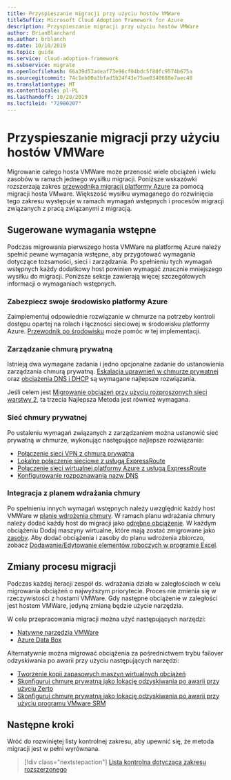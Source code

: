 ```yaml
---
title: Przyspieszanie migracji przy użyciu hostów VMWare
titleSuffix: Microsoft Cloud Adoption Framework for Azure
description: Przyspieszanie migracji przy użyciu hostów VMWare
author: BrianBlanchard
ms.author: brblanch
ms.date: 10/10/2019
ms.topic: guide
ms.service: cloud-adoption-framework
ms.subservice: migrate
ms.openlocfilehash: 66a39d53adeaf73e96cf04bdc5f80fc9574b675a
ms.sourcegitcommit: 74c1eb00a3bfad1b24f43e75ae0340688e7aec48
ms.translationtype: MT
ms.contentlocale: pl-PL
ms.lasthandoff: 10/28/2019
ms.locfileid: "72980207"
---
```

# <a name="accelerate-migration-with-vmware-hosts"></a>Przyspieszanie migracji przy użyciu hostów VMWare

Migrowanie całego hosta VMWare może przenosić wiele obciążeń i wielu zasobów w ramach jednego wysiłku migracji. Poniższe wskazówki rozszerzają zakres [przewodnika migracji platformy Azure](../azure-migration-guide/index.md) za pomocą migracji hosta VMware. Większość wysiłku wymaganego do rozwinięcia tego zakresu występuje w ramach wymagań wstępnych i procesów migracji związanych z pracą związanymi z migracją.

## <a name="suggested-prerequisites"></a>Sugerowane wymagania wstępne

Podczas migrowania pierwszego hosta VMWare na platformę Azure należy spełnić pewne wymagania wstępne, aby przygotować wymagania dotyczące tożsamości, sieci i zarządzania. Po spełnieniu tych wymagań wstępnych każdy dodatkowy host powinien wymagać znacznie mniejszego wysiłku do migracji. Poniższe sekcje zawierają więcej szczegółowych informacji o wymaganiach wstępnych.

### <a name="secure-your-azure-environment"></a>Zabezpiecz swoje środowisko platformy Azure

Zaimplementuj odpowiednie rozwiązanie w chmurze na potrzeby kontroli dostępu opartej na rolach i łączności sieciowej w środowisku platformy Azure. [Przewodnik po środowisku](https://docs.microsoft.com/azure/vmware-cloudsimple/private-cloud-secure?toc=https://docs.microsoft.com/azure/cloud-adoption-framework/toc.json&bc=https://docs.microsoft.com/azure/cloud-adoption-framework/_bread/toc.json) może pomóc w tej implementacji.

### <a name="private-cloud-management"></a>Zarządzanie chmurą prywatną

Istnieją dwa wymagane zadania i jedno opcjonalne zadanie do ustanowienia zarządzania chmurą prywatną. [Eskalacja uprawnień w chmurze prywatnej](https://docs.microsoft.com/azure/vmware-cloudsimple/escalate-privileges?toc=https://docs.microsoft.com/azure/cloud-adoption-framework/toc.json&bc=https://docs.microsoft.com/azure/cloud-adoption-framework/_bread/toc.json) oraz [obciążenia DNS i DHCP](https://docs.microsoft.com/azure/vmware-cloudsimple/dns-dhcp-setup?toc=https://docs.microsoft.com/azure/cloud-adoption-framework/toc.json&bc=https://docs.microsoft.com/azure/cloud-adoption-framework/_bread/toc.json) są wymagane najlepsze rozwiązania.

Jeśli celem jest [Migrowanie obciążeń przy użyciu rozproszonych sieci warstwy 2](https://docs.microsoft.com/azure/vmware-cloudsimple/migration-layer-2-vpn?toc=https://docs.microsoft.com/azure/cloud-adoption-framework/toc.json&bc=https://docs.microsoft.com/azure/cloud-adoption-framework/_bread/toc.json), ta trzecia Najlepsza Metoda jest również wymagana.

### <a name="private-cloud-networking"></a>Sieć chmury prywatnej

Po ustaleniu wymagań związanych z zarządzaniem można ustanowić sieć prywatną w chmurze, wykonując następujące najlepsze rozwiązania:

- [Połączenie sieci VPN z chmurą prywatną](https://docs.microsoft.com/azure/vmware-cloudsimple/set-up-vpn?toc=https://docs.microsoft.com/azure/cloud-adoption-framework/toc.json&bc=https://docs.microsoft.com/azure/cloud-adoption-framework/_bread/toc.json)
- [Lokalne połączenie sieciowe z usługą ExpressRoute](https://docs.microsoft.com/azure/vmware-cloudsimple/on-premises-connection?toc=https://docs.microsoft.com/azure/cloud-adoption-framework/toc.json&bc=https://docs.microsoft.com/azure/cloud-adoption-framework/_bread/toc.json)
- [Połączenie sieci wirtualnej platformy Azure z usługą ExpressRoute](https://docs.microsoft.com/azure/vmware-cloudsimple/azure-expressroute-connection?toc=https://docs.microsoft.com/azure/cloud-adoption-framework/toc.json&bc=https://docs.microsoft.com/azure/cloud-adoption-framework/_bread/toc.json)
- [Konfigurowanie rozpoznawania nazw DNS](https://docs.microsoft.com/azure/vmware-cloudsimple/on-premises-dns-setup?toc=https://docs.microsoft.com/azure/cloud-adoption-framework/toc.json&bc=https://docs.microsoft.com/azure/cloud-adoption-framework/_bread/toc.json)

### <a name="integration-with-the-cloud-adoption-plan"></a>Integracja z planem wdrażania chmury

Po spełnieniu innych wymagań wstępnych należy uwzględnić każdy host VMWare w [planie wdrożenia chmury](../../plan/template.md). W ramach planu wdrażania chmury należy dodać każdy host do migracji jako [odrębne obciążenie](../../plan/workloads.md). W każdym obciążeniu Dodaj maszyny wirtualne, które mają zostać zmigrowane jako [zasoby](../../plan/workloads.md). Aby dodać obciążenia i zasoby do planu wdrożenia zbiorczo, zobacz [Dodawanie/Edytowanie elementów roboczych w programie Excel](https://docs.microsoft.com/azure/devops/boards/backlogs/office/bulk-add-modify-work-items-excel?view=azure-devops).

## <a name="migrate-process-changes"></a>Zmiany procesu migracji

Podczas każdej iteracji zespół ds. wdrażania działa w zaległościach w celu migrowania obciążeń o najwyższym priorytecie. Proces nie zmienia się w rzeczywistości z hostami VMWare. Gdy następne obciążenie w zaległości jest hostem VMWare, jedyną zmianą będzie użycie narzędzia.

W celu przepracowania migracji można użyć następujących narzędzi:

- [Natywne narzędzia VMWare](https://docs.microsoft.com/azure/vmware-cloudsimple/migrate-workloads?toc=https://docs.microsoft.com/azure/cloud-adoption-framework/toc.json&bc=https://docs.microsoft.com/azure/cloud-adoption-framework/_bread/toc.json)
- [Azure Data Box](https://docs.microsoft.com/azure/vmware-cloudsimple/migration-using-azure-data-box?toc=https://docs.microsoft.com/azure/cloud-adoption-framework/toc.json&bc=https://docs.microsoft.com/azure/cloud-adoption-framework/_bread/toc.json)

Alternatywnie można migrować obciążenia za pośrednictwem trybu failover odzyskiwania po awarii przy użyciu następujących narzędzi:

- [Tworzenie kopii zapasowych maszyn wirtualnych obciążeń](https://docs.microsoft.com/azure/vmware-cloudsimple/backup-workloads-veeam?toc=https://docs.microsoft.com/azure/cloud-adoption-framework/toc.json&bc=https://docs.microsoft.com/azure/cloud-adoption-framework/_bread/toc.json)
- [Skonfiguruj chmurę prywatną jako lokację odzyskiwania po awarii przy użyciu Zerto](https://docs.microsoft.com/azure/vmware-cloudsimple/disaster-recovery-zerto?toc=https://docs.microsoft.com/azure/cloud-adoption-framework/toc.json&bc=https://docs.microsoft.com/azure/cloud-adoption-framework/_bread/toc.json)
- [Skonfiguruj chmurę prywatną jako lokację odzyskiwania po awarii przy użyciu programu VMware SRM](https://docs.microsoft.com/azure/vmware-cloudsimple/disaster-recovery-site-recovery-manager?toc=https://docs.microsoft.com/azure/cloud-adoption-framework/toc.json&bc=https://docs.microsoft.com/azure/cloud-adoption-framework/_bread/toc.json)

## <a name="next-steps"></a>Następne kroki

Wróć do rozwiniętej listy kontrolnej zakresu, aby upewnić się, że metoda migracji jest w pełni wyrównana.

> [!div class="nextstepaction"]
> [Lista kontrolna dotycząca zakresu rozszerzonego](./index.md)
